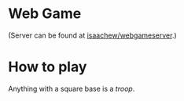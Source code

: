 Web Game
=
(Server can be found at [isaachew/webgameserver](github.com/isaachew/webgameserver).)

How to play
=
Anything with a square base is a *troop*.